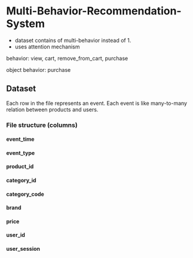 # Multi-Behavior-Recommendation-System
- dataset contains of multi-behavior  instead of 1.
- uses attention mechanism

behavior: view, cart, remove_from_cart, purchase

object behavior: purchase

## Dataset
Each row in the file represents an event. 
Each event is like many-to-many relation between products and users. 

### File  structure (columns)
#### event_time 
#### event_type
#### product_id
#### category_id
#### category_code
#### brand
#### price
#### user_id
#### user_session
